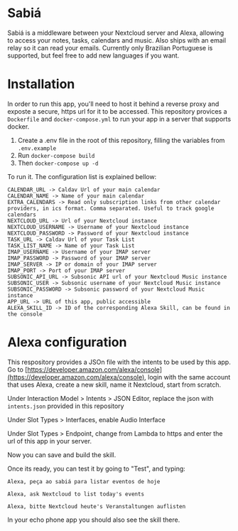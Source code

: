 # Sabiá

Sabiá is a middleware between your Nextcloud server and Alexa, allowing to access your notes, tasks, calendars and music. Also ships with an email relay so it can read your emails. Currently only Brazilian Portuguese is supported, but feel free to add new languages if you want.

# Installation

In order to run this app, you'll need to host it behind a reverse proxy and exposte a secure, https url for it to be accessed. This repository provices a `Dockerfile` and `docker-compose.yml` to run your app in a server that supports docker.

1. Create a .env file in the root of this repository, filling the variables from `.env.example`
2. Run `docker-compose build`
3. Then `docker-compose up -d`

To run it. The configuration list is explained bellow:

```
CALENDAR_URL -> Caldav Url of your main calendar
CALENDAR_NAME -> Name of your main calendar
EXTRA_CALENDARS -> Read only subscription links from other calendar providers, in ics format. Comma separated. Useful to track google calendars
NEXTCLOUD_URL -> Url of your Nextcloud instance
NEXTCLOUD_USERNAME -> Username of your Nextcloud instance
NEXTCLOUD_PASSWORD -> Password of your Nextcloud instance
TASK_URL -> Caldav Url of your Task List
TASK_LIST_NAME -> Name of your Task List
IMAP_USERNAME -> Username of your IMAP server
IMAP_PASSWORD -> Password of your IMAP server
IMAP_SERVER -> IP or domain of your IMAP server
IMAP_PORT -> Port of your IMAP server
SUBSONIC_API_URL -> Subsonic API url of your Nextcloud Music instance
SUBSONIC_USER -> Subsonic username of your Nextcloud Music instance
SUBSONIC_PASSWORD -> Subsonic password of your Nextcloud Music instance
APP_URL -> URL of this app, public accessible
ALEXA_SKILL_ID -> ID of the corresponding Alexa Skill, can be found in the console
```

# Alexa configuration

This respository provides a JSOn file with the intents to be used by this app. Go to [https://developer.amazon.com/alexa/console](https://developer.amazon.com/alexa/console), login with the same account that uses Alexa, create a new skill, name it Nextcloud, start from scratch.

Under Interaction Model > Intents > JSON Editor, replace the json with `intents.json` provided in this repository

Under Slot Types > Interfaces, enable Audio Interface

Under Slot Types > Endpoint, change from Lambda to https and enter the url of this app in your server.

Now you can save and build the skill.

Once its ready, you can test it by going to "Test", and typing:
```
Alexa, peça ao sabiá para listar eventos de hoje
```

```
Alexa, ask Nextcloud to list today's events
```

```
Alexa, bitte Nextcloud heute's Veranstaltungen auflisten
```

In your echo phone app you should also see the skill there.
